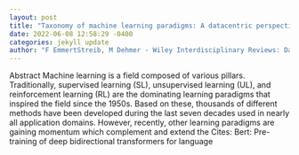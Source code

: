 ```yaml
--- 
layout: post 
title: "Taxonomy of machine learning paradigms: A datacentric perspective" 
date: 2022-06-08 12:58:29 -0400 
categories: jekyll update 
author: "F EmmertStreib, M Dehmer - Wiley Interdisciplinary Reviews: Data Mining and , 2022" 
--- 
```

Abstract Machine learning is a field composed of various pillars. Traditionally, supervised learning (SL), unsupervised learning (UL), and reinforcement learning (RL) are the dominating learning paradigms that inspired the field since the 1950s. Based on these, thousands of different methods have been developed during the last seven decades used in nearly all application domains. However, recently, other learning paradigms are gaining momentum which complement and extend the Cites: Bert: Pre-training of deep bidirectional transformers for language